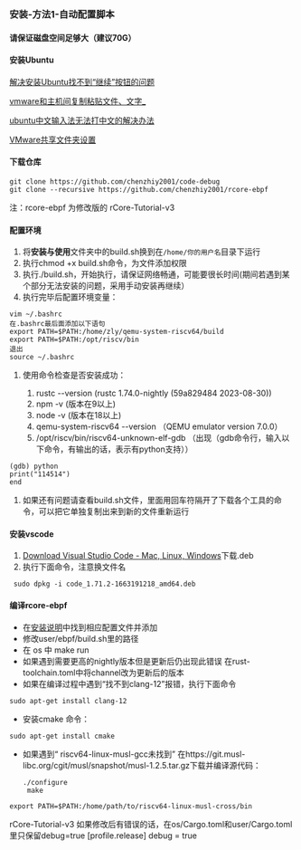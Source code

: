 ### 安装-方法1-自动配置脚本

#### 请保证磁盘空间足够大（建议70G）

#### 安装Ubuntu

[解决安装Ubuntu找不到“继续”按钮的问题](https://blog.csdn.net/weixin_54630384/article/details/127767424?spm=1001.2101.3001.6650.7\&utm_medium=distribute.pc_relevant.none-task-blog-2%7Edefault%7EBlogCommendFromBaidu%7ERate-7-127767424-blog-120077249.235%5Ev38%5Epc_relevant_anti_vip_base\&depth_1-utm_source=distribute.pc_relevant.none-task-blog-2%7Edefault%7EBlogCommendFromBaidu%7ERate-7-127767424-blog-120077249.235%5Ev38%5Epc_relevant_anti_vip_base\&utm_relevant_index=8)

[vmware和主机间复制粘贴文件、文字\_](https://blog.csdn.net/stanlyYP/article/details/127107448)

[ubuntu中文输入法无法打中文的解决办法](https://blog.csdn.net/qq_39810051/article/details/131981407)

[VMware共享文件夹设置](https://blog.csdn.net/weixin_54051652/article/details/128316296)

#### 下载仓库

```shell
git clone https://github.com/chenzhiy2001/code-debug
git clone --recursive https://github.com/chenzhiy2001/rcore-ebpf

```

注：rcore-ebpf 为修改版的 rCore-Tutorial-v3

#### 配置环境

1.  将**安装与使用**文件夹中的build.sh换到在`/home/你的用户名`目录下运行
2.  执行chmod +x build.sh命令，为文件添加权限
3.  执行./build.sh，开始执行，请保证网络畅通，可能要很长时间(期间若遇到某个部分无法安装的问题，采用手动安装再继续）
4.  执行完毕后配置环境变量：

```shell
vim ~/.bashrc
在.bashrc最后面添加以下语句
export PATH=$PATH:/home/zly/qemu-system-riscv64/build
export PATH=$PATH:/opt/riscv/bin
退出
source ~/.bashrc

```

1.  使用命令检查是否安装成功：

    1.  rustc --version (rustc 1.74.0-nightly (59a829484 2023-08-30))
    2.  npm -v (版本在9以上)
    3.  node -v (版本在18以上)
    4.  qemu-system-riscv64 --version （QEMU emulator version 7.0.0）
    5.  /opt/riscv/bin/riscv64-unknown-elf-gdb （出现（gdb命令行，输入以下命令，有输出的话，表示有python支持））

```shell
(gdb) python
print("114514")
end 

```

1.  如果还有问题请查看build.sh文件，里面用回车符隔开了下载各个工具的命令，可以把它单独复制出来到新的文件重新运行

#### 安装vscode

1.  [Download Visual Studio Code - Mac, Linux, Windows](https://code.visualstudio.com/Download)下载.deb
2.  执行下面命令，注意换文件名

```shell
 sudo dpkg -i code_1.71.2-1663191218_amd64.deb

```

#### 编译rcore-ebpf

*   在[安装说明](https://github.com/chenzhiy2001/code-debug/tree/master/%E5%AE%89%E8%A3%85%E8%AF%B4%E6%98%8E)中找到相应配置文件并添加
*   修改user/ebpf/build.sh里的路径
*   在 os 中 make run
*   如果遇到需要更高的nightly版本但是更新后仍出现此错误 在rust-toolchain.toml中将channel改为更新后的版本
*   如果在编译过程中遇到“找不到clang-12”报错，执行下面命令

```shell
sudo apt-get install clang-12

```

*   安装cmake 命令：

```shell
sudo apt-get install cmake

```

*   如果遇到“ riscv64-linux-musl-gcc未找到” 在https\://git.musl-libc.org/cgit/musl/snapshot/musl-1.2.5.tar.gz下载并编译源代码：
    ```shell
    ./configure
     make

    ```

```
export PATH=$PATH:/home/path/to/riscv64-linux-musl-cross/bin

```

&#x20;rCore-Tutorial-v3 如果修改后有错误的话，在os/Cargo.toml和user/Cargo.toml里只保留debug=true
\[profile.release]
debug = true
